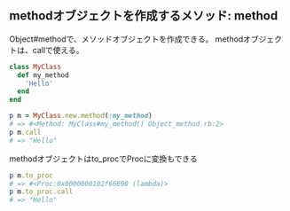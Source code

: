 ## methodオブジェクトを作成するメソッド: method

Object#methodで、メソッドオブジェクトを作成できる。
methodオブジェクトは、callで使える。

```ruby
class MyClass
  def my_method
    'Hello'
  end
end

p m = MyClass.new.method(:my_method)
# => #<Method: MyClass#my_method() Object_method.rb:2>
p m.call
# => "Hello"
```

methodオブジェクトはto_procでProcに変換もできる

```ruby
p m.to_proc
# => #<Proc:0x0000000102f66690 (lambda)>
p m.to_proc.call
# => "Hello"
```
